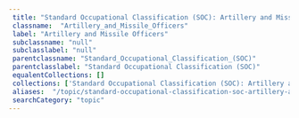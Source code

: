 ```yaml
--- 
 title: "Standard Occupational Classification (SOC): Artillery and Missile Officers" 
 classname:  "Artillery_and_Missile_Officers" 
 label: "Artillery and Missile Officers" 
 subclassname: "null" 
 subclasslabel: "null" 
 parentclassname: "Standard_Occupational_Classification_(SOC)" 
 parentclasslabel: "Standard Occupational Classification (SOC)" 
 equalentCollections: [] 
 collections: ['Standard Occupational Classification (SOC): Artillery and Missile Officers']
 aliases:  "/topic/standard-occupational-classification-soc-artillery-and-missile-officers"  
 searchCategory: "topic" 
---
```

